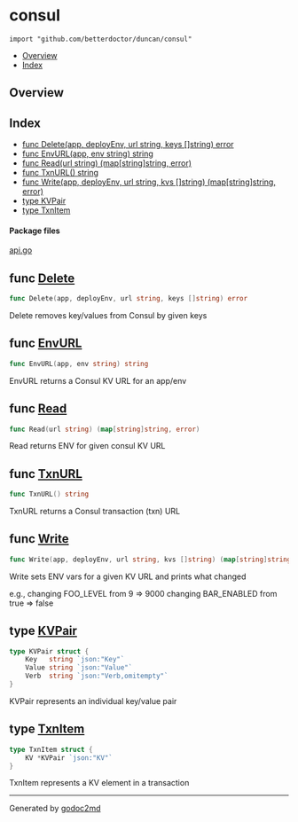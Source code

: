 

# consul
`import "github.com/betterdoctor/duncan/consul"`

* [Overview](#pkg-overview)
* [Index](#pkg-index)

## <a name="pkg-overview">Overview</a>



## <a name="pkg-index">Index</a>
* [func Delete(app, deployEnv, url string, keys []string) error](#Delete)
* [func EnvURL(app, env string) string](#EnvURL)
* [func Read(url string) (map[string]string, error)](#Read)
* [func TxnURL() string](#TxnURL)
* [func Write(app, deployEnv, url string, kvs []string) (map[string]string, error)](#Write)
* [type KVPair](#KVPair)
* [type TxnItem](#TxnItem)


#### <a name="pkg-files">Package files</a>
[api.go](/src/github.com/betterdoctor/duncan/consul/api.go) 





## <a name="Delete">func</a> [Delete](/src/target/api.go?s=2930:2990#L110)
``` go
func Delete(app, deployEnv, url string, keys []string) error
```
Delete removes key/values from Consul by given keys



## <a name="EnvURL">func</a> [EnvURL](/src/target/api.go?s=4088:4123#L149)
``` go
func EnvURL(app, env string) string
```
EnvURL returns a Consul KV URL for an app/env



## <a name="Read">func</a> [Read](/src/target/api.go?s=535:583#L20)
``` go
func Read(url string) (map[string]string, error)
```
Read returns ENV for given consul KV URL



## <a name="TxnURL">func</a> [TxnURL](/src/target/api.go?s=4276:4296#L155)
``` go
func TxnURL() string
```
TxnURL returns a Consul transaction (txn) URL



## <a name="Write">func</a> [Write](/src/target/api.go?s=1425:1504#L52)
``` go
func Write(app, deployEnv, url string, kvs []string) (map[string]string, error)
```
Write sets ENV vars for a given KV URL and prints what changed

e.g.,
changing FOO_LEVEL from 9 => 9000
changing BAR_ENABLED from true => false




## <a name="KVPair">type</a> [KVPair](/src/target/api.go?s=373:489#L13)
``` go
type KVPair struct {
    Key   string `json:"Key"`
    Value string `json:"Value"`
    Verb  string `json:"Verb,omitempty"`
}
```
KVPair represents an individual key/value pair










## <a name="TxnItem">type</a> [TxnItem](/src/target/api.go?s=274:321#L8)
``` go
type TxnItem struct {
    KV *KVPair `json:"KV"`
}
```
TxnItem represents a KV element in a transaction














- - -
Generated by [godoc2md](http://godoc.org/github.com/davecheney/godoc2md)
